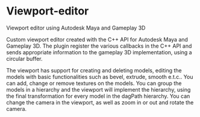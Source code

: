 # Viewport-editor
Viewport editor using Autodesk Maya and Gameplay 3D

Custom viewport editor created with the C++ API for Autodesk Maya and Gameplay 3D. 
The plugin register the various callbacks in the C++ API and sends appropriate information to the gameplay 3D implementation, using a circular buffer. 

The viewport has support for creating and deleting models, editing the models with basic functionalities such as bevel, extrude, smooth e.t.c.. 
You can add, change or remove textures on the models. 
You can group the models in a hierarchy and the viewport will implement the hierarchy, using the final transformation for every model in the dagPath hierarchy. 
You can change the camera in the viewport, as well as zoom in or out and rotate the camera. 
